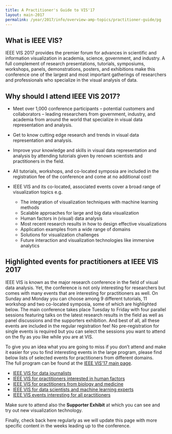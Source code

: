 ```yaml
---
title: A Practitioner's Guide to VIS'17
layout: main-2017
permalink: /year/2017/info/overview-amp-topics/practitioner-guide/pg
---
```


## What is IEEE VIS? 

IEEE VIS 2017 provides the premier forum for advances in scientific and information visualization in academia, science, government, and industry. A full complement of research presentations, tutorials, symposiums, workshops, panels, demonstrations, posters, and exhibitions make this conference one of the largest and most important gatherings of researchers and professionals who specialize in the visual analysis of data.


## Why should I attend IEEE VIS 2017?

* Meet over 1,000 conference participants – potential customers and collaborators – leading researchers from government, industry, and academia from around the world that specialize in visual data representation and analysis.

* Get to know cutting edge research and trends in visual data representation and analysis.

* Improve your knowledge and skills in visual data representation and analysis by attending tutorials given by renown scientists and practitioners in the field.

* All tutorials, workshops, and co-located symposia are included in the registration fee of the conference and come at no additional cost! 

* IEEE VIS and its co-located, associated events cover a broad range of visualization topics e.g.
  * The integration of visualization techniques with machine learning methods
  * Scalable approaches for large and big data visualization
  * Human factors in (visual) data analysis 
  * Most recent research results in how to design effective visualizations
  * Application examples from a wide range of domains
  * Solutions for visualization challenges 
  * Future interaction and visualization technologies like immersive analytics
  
  
## Highlighted events for practitioners at IEEE VIS 2017 

IEEE VIS is known as the major research conference in the field of visual data analysis. Yet, the conference is not only interesting for researchers but comes with many events that are interesting for practitioners as well. On Sunday and Monday you can choose among 9 different tutorials, 11 workshop and two co-located symposia, some of which are highlighted below. The main conference takes place Tuesday to Friday with four parallel sessions featuring talks on the latest research results in the field as well as panel discussions and the supporters exhibition. 
And best of all, all these events are included in the regular registration fee! No pre-registration for single events is required but you can select the sessions you want to attend on the fly as you like while you are at VIS. 

To give you an idea what you are going to miss if you don’t attend and make it easier for you to find interesting events in the large program, please find below  lists of selected events for practitioners from different domains.  
The full program can be found at the [IEEE VIS'17 main page](http://ieeevis.org).

* [IEEE VIS for data journalists](data-journalists)
* [IEEE VIS for practitioners interested in human factors](human-factors)
* [IEEE VIS for practitioners from biology and medicine](biology-medicine)
* [IEEE VIS for data scientists and machine learning experts](machine-learning)
* [IEEE VIS events interesting for all practitioners](all-practitioners)


Make sure to attend also the **Supporter Exhibit** at which you can see and try out new visualization technology. 

Finally, check back here regularly as we will update this page with more specific content in the weeks leading up to the conference.


 
